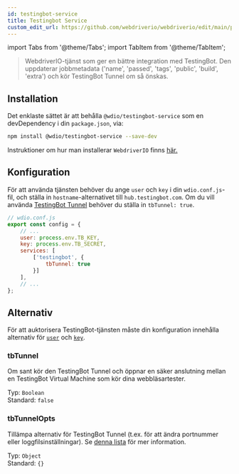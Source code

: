 ```yaml
---
id: testingbot-service
title: Testingbot Service
custom_edit_url: https://github.com/webdriverio/webdriverio/edit/main/packages/wdio-testingbot-service/README.md
---
```


import Tabs from '@theme/Tabs';
import TabItem from '@theme/TabItem';

> WebdriverIO-tjänst som ger en bättre integration med TestingBot. Den uppdaterar jobbmetadata ('name', 'passed', 'tags', 'public', 'build', 'extra') och kör TestingBot Tunnel om så önskas.

## Installation

Det enklaste sättet är att behålla `@wdio/testingbot-service` som en devDependency i din `package.json`, via:

```sh
npm install @wdio/testingbot-service --save-dev
```

Instruktioner om hur man installerar `WebdriverIO` finns [här.](https://webdriver.io/docs/gettingstarted)

## Konfiguration

För att använda tjänsten behöver du ange `user` och `key` i din `wdio.conf.js`-fil, och ställa in `hostname`-alternativet till `hub.testingbot.com`. Om du vill använda [TestingBot Tunnel](https://testingbot.com/support/other/tunnel)
behöver du ställa in `tbTunnel: true`.

```js
// wdio.conf.js
export const config = {
    // ...
    user: process.env.TB_KEY,
    key: process.env.TB_SECRET,
    services: [
        ['testingbot', {
            tbTunnel: true
        }]
    ],
    // ...
};
```

## Alternativ

För att auktorisera TestingBot-tjänsten måste din konfiguration innehålla alternativ för [`user`](https://webdriver.io/docs/options#user) och [`key`](https://webdriver.io/docs/options#key).

### tbTunnel
Om sant kör den TestingBot Tunnel och öppnar en säker anslutning mellan en TestingBot Virtual Machine som kör dina webbläsartester.

Typ: `Boolean`<br />
Standard: `false`

### tbTunnelOpts
Tillämpa alternativ för TestingBot Tunnel (t.ex. för att ändra portnummer eller loggfilsinställningar). Se [denna lista](https://github.com/testingbot/testingbot-tunnel-launcher) för mer information.

Typ: `Object`<br />
Standard: `{}`